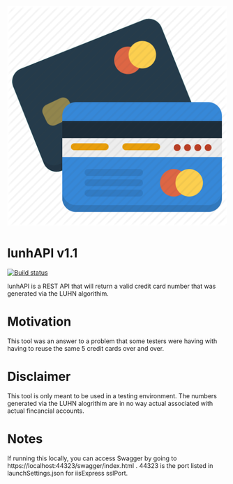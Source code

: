 # ![lunhAPI](luhnAPI/luhnAPI/media/Cards-512.png)

# lunhAPI v1.1

[![Build status](https://kj2w.visualstudio.com/Luhn%20Algorithim%20API/_apis/build/status/LuhnAPI-clone)](https://kj2w.visualstudio.com/Luhn%20Algorithim%20API/_build/latest?definitionId=8)

lunhAPI is a REST API that will return a valid credit card number that was generated via the LUHN algorithim.  

# Motivation

This tool was an answer to a problem that some testers were having with having to reuse the same 5 credit cards over and over.  

# Disclaimer

This tool is only meant to be used in a testing environment.  The numbers generated via the LUHN alogrithim are in no way actual associated with actual fincancial accounts.  

# Notes
If running this locally, you can access Swagger by going to https://localhost:44323/swagger/index.html .  44323 is the port listed in launchSettings.json for iisExpress sslPort.
